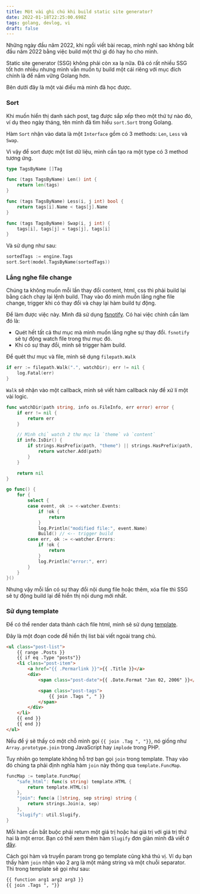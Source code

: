 ```yaml
---
title: Một vài ghi chú khi build static site generator?
date: 2022-01-18T22:25:00.698Z
tags: golang, devlog, vi
draft: false
---
```


Những ngày đầu năm 2022, khi ngồi viết bài recap, mình nghĩ sao không bắt đầu năm 2022 bằng việc build một thứ gì đó hay ho cho mình.

Static site generator (SSG) không phải còn xa lạ nữa. Đã có rất nhiều SSG tốt hơn nhiều nhưng mình vẫn muốn tự build một cái riêng với mục đích chính là để nắm vững Golang hơn.

Bên dưới đây là một vài điều mà mình đã học được.

### Sort

Khi muốn hiển thị danh sách post, tag được sắp xếp theo một thứ tự nào đó, ví dụ theo ngày tháng, tên mình đã tìm hiểu `sort.Sort` trong Golang.

Hàm `Sort` nhận vào data là một `Interface` gồm có 3 methods: `Len`, `Less` và `Swap`. 

Vì vậy để sort được một list dữ liệu, mình cần tạo ra một type có 3 method tương ứng.

```go
type TagsByName []Tag

func (tags TagsByName) Len() int {
	return len(tags)
}

func (tags TagsByName) Less(i, j int) bool {
	return tags[i].Name < tags[j].Name
}

func (tags TagsByName) Swap(i, j int) {
	tags[i], tags[j] = tags[j], tags[i]
}
```

Và sử dụng như sau:

```go
sortedTags := engine.Tags
sort.Sort(model.TagsByName(sortedTags))
```

### Lắng nghe file change

Chúng ta không muốn mỗi lần thay đổi content, html, css thì phải build lại bằng cách chạy lại lệnh build. Thay vào đó mình muốn lắng nghe file change, trigger khi có thay đổi và chạy lại hàm build tự động.

Để làm được việc này. Mình đã sử dụng [fsnotify](github.com/fsnotify/fsnotify). Có hai việc chính cần làm đó là:

- Quét hết tất cả thư mục mà mình muốn lắng nghe sự thay đổi. `fsnotify` sẽ tự động watch file trong thư mục đó.
- Khi có sự thay đổi, mình sẽ trigger hàm build.

Để quét thư mục và file, mình sẽ dụng `filepath.Walk`

```go
if err := filepath.Walk(".", watchDir); err != nil {
    log.Fatal(err)
}
```

`Walk` sẽ nhận vào một callback, mình sẽ viết hàm callback này để xử lí một vài logic.

```go
func watchDir(path string, info os.FileInfo, err error) error {
	if err != nil {
		return err
	}

    // Mình chỉ watch 2 thư mục là `theme` và `content`
	if info.IsDir() {
		if strings.HasPrefix(path, "theme") || strings.HasPrefix(path, "content") {
			return watcher.Add(path)
		}
	}

	return nil
}
```

```go
go func() {
    for {
        select {
        case event, ok := <-watcher.Events:
            if !ok {
                return
            }
            log.Println("modified file:", event.Name)
            Build() // <-- trigger build
        case err, ok := <-watcher.Errors:
            if !ok {
                return
            }
            log.Println("error:", err)
        }
    }
}()
```

Nhưng vậy mỗi lần có sự thay đổi nội dung file hoặc thêm, xóa file thì SSG sẽ tự động build lại để hiển thị nội dung mới nhất.

### Sử dụng template

Để có thể render data thành cách file html, mình sẽ sử dụng [template](https://golang.org/pkg/text/template/).

Đây là một đoạn code để hiển thị list bài viết ngoài trang chủ.

```html
<ul class="post-list">
    {{ range .Posts }}
    {{ if eq .Type "posts"}}
    <li class="post-item">
        <a href="{{ .Permarlink }}">{{ .Title }}</a>
        <div>
            <span class="post-date">{{ .Date.Format "Jan 02, 2006" }}</span>

            <span class="post-tags">
                {{ join .Tags ", " }}
            </span>
        </div>
    </li>
    {{ end }}
    {{ end }}
</ul>
```

Nếu để ý sẽ thấy có một chỗ mình gọi `{{ join .Tag ", "}}`, nó giống như `Array.prototype.join` trong JavaScript hay `implode` trong PHP.

Tuy nhiên go template không hỗ trợ bạn gọi `join` trong template. Thay vào đó chúng ta phải định nghĩa hàm `join` này thông qua `template.FuncMap`.

```go
funcMap := template.FuncMap{
    "safe_html": func(s string) template.HTML {
        return template.HTML(s)
    },
    "join": func(a []string, sep string) string {
        return strings.Join(a, sep)
    },
    "slugify": util.Slugify,
}
```

Mỗi hàm cần bắt buộc phải return một giá trị hoặc hai giá trị với giá trị thứ hai là một error. Bạn có thể xem thêm hàm `Slugify` đơn giản mình đã viết ở [đây](https://github.com/tatthien/giraffe/blob/master/util/general.go#L9).

Cách gọi hàm và truyền param trong go template cũng khá thú vị. Ví dụ bạn thấy hàm `join` nhận vào 2 arg là một mảng string và một chuỗi separator. Thì trong template sẽ gọi như sau:

```html
{{ function arg1 arg2 arg3 }}
{{ join .Tags ", "}}
```